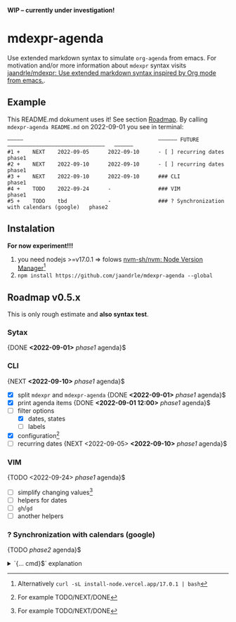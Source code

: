 **WIP – currently under investigation!**

# mdexpr-agenda
Use extended markdown syntax to simulate `org-agenda` from emacs.
For motivation and/or more information about `mdexpr` syntax visits
[jaandrle/mdexpr: Use extended markdown syntax inspired by Org mode from emacs.](https://github.com/jaandrle/mdexpr).

## Example
This README.md dokument uses it! See section [Roadmap](#roadmap).
By calling `mdexpr-agenda README.md` on 2022-09-01 you see in terminal:
```terminal
—————                                           —————— FUTURE ———————————————————————————————   ——————
#1 +    NEXT    2022-09-05      2022-09-10      - [ ] recurring dates                           phase1
#2 +    NEXT    2022-09-10      2022-09-10      - [ ] recurring dates                           phase1
#3 +    NEXT    2022-09-10      2022-09-10      ### CLI                                         phase1
#4 +    TODO    2022-09-24      -               ### VIM                                         phase1
#5 +    TODO    tbd             -               ### ? Synchronization with calendars (google)   phase2
```

## Instalation
**For now experiment!!!**

1. you need nodejs >=v17.0.1 ⇒ folows [nvm-sh/nvm: Node Version Manager](https://github.com/nvm-sh/nvm)[^node]
1. `npm install https://github.com/jaandrle/mdexpr-agenda --global`

## Roadmap v0.5.x
This is only rough estimate and **also syntax test**.

### Sytax
{DONE **<2022-09-01>** *phase1* agenda}$

### CLI
{NEXT **<2022-09-10>** *phase1* agenda}$

- [x] split `mdexpr` and `mdexpr-agenda` {DONE **<2022-09-01>** *phase1* agenda}$
- [x] print agenda items {DONE **<2022-09-01 12:00>** *phase1* agenda}$
- [ ] filter options
	- [x] dates, states
	- [ ] labels
- [x] configuration[^prepinani]
- [ ] recurring dates {NEXT <2022-09-05> **<2022-09-10>** *phase1* agenda}$

### VIM
{TODO <2022-09-24> *phase1* agenda}$

- [ ] simplify changing values[^prepinani]
- [ ] helpers for dates
- [ ] `gh`/`gd`
- [ ] another helpers

### ? Synchronization with calendars (google)
{TODO *phase2* agenda}$


[^prepinani]: For example TODO/NEXT/DONE
[^node]: Alternatively `curl -sL install-node.vercel.app/17.0.1 | bash`

<details>
<summary>`{… cmd}$` explanation</summary>

This is [mdexpr](https://github.com/jaandrle/mdexpr) syntax. This document uses:
- {use [agenda](https://github.com/jaandrle/mdexpr-agenda) with states=TODO,NEXT|DONE mdexpr}$

</details>
